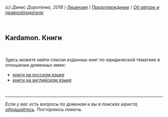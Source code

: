 *(c) Денис Доротенко, 2018* / *[Лицензия](https://github.com/xCounsel/kardamon/blob/master/Russian/LICENSE.md)* / *[Предупреждение](https://github.com/xCounsel/kardamon/blob/master/Russian/DISCLAIMER.md)* / *[Об авторе и правообладателе](http://dorotenko.pro/about/)*

<br/>

## Kardamon. Книги

<br/>

Здесь можете найти списки изданных книг по юридической тематике в отношении доменных имен:

* [книги на русском языке](/Russian/books/Russian.md)
* [книги на английском языке](/Russian/books/English.md)

<br/>

----
*Если у вас есть вопросы по доменам и вы в поисках юриста, [обращайтесь](http://dorotenko.pro/contact/). Постараюсь помочь.* 
